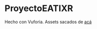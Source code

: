 # ProyectoEATIXR

Hecho con Vuforia. Assets sacados de [acá](https://assetstore.unity.com/packages/3d/props/interior/picture-frames-with-photos-106907)
